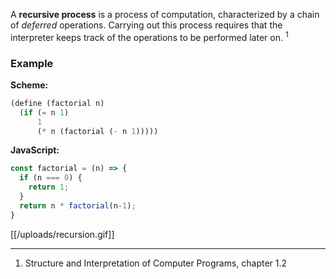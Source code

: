 A **recursive process** is a process of computation, characterized by a chain of _deferred_ operations. Carrying out this process requires that the interpreter keeps track of the operations to be performed later on. <sup>1</sup>

### Example
**Scheme:**
```scheme
(define (factorial n)
  (if (= n 1)
      1
      (* n (factorial (- n 1)))))
```

**JavaScript:**
```javascript
const factorial = (n) => {
  if (n === 0) {
    return 1;
  }
  return n * factorial(n-1);
}
```

[[/uploads/recursion.gif]]

---

1. Structure and Interpretation of Computer Programs, chapter 1.2